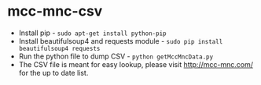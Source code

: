 mcc-mnc-csv
===========
* Install pip - `sudo apt-get install python-pip`
* Install beautifulsoup4 and requests module - `sudo pip install beautifulsoup4 requests`
* Run the python file to dump CSV - `python getMccMncData.py`
* The CSV file is meant for easy lookup, please visit http://mcc-mnc.com/ for the up to date list.
